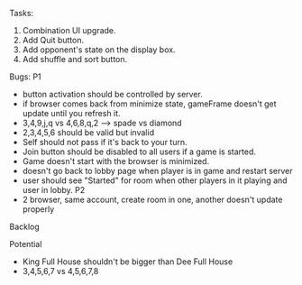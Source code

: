 Tasks:
1. Combination UI upgrade.
2. Add Quit button.
3. Add opponent's state on the display box.
5. Add shuffle and sort button.

Bugs:
P1
- button activation should be controlled by server.
- if browser comes back from minimize state, gameFrame doesn't get update until you refresh it.
- 3,4,9,j,q vs 4,6,8,q,2 --> spade vs diamond
- 2,3,4,5,6 should be valid but invalid
- Self should not pass if it's back to your turn.
- Join button should be disabled to all users if a game is started.
- Game doesn't start with the browser is minimized.
- doesn't go back to lobby page when player is in game and restart server
- user should see "Started" for room when other players in it playing and user in lobby.
P2
- 2 browser, same account, create room in one, another doesn't update properly

Backlog


Potential
- King Full House shouldn't be bigger than Dee Full House
- 3,4,5,6,7 vs 4,5,6,7,8